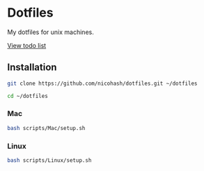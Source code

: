 # Dotfiles
My dotfiles for unix machines.

[View todo list](TODO.md) 

## Installation

```zsh
git clone https://github.com/nicohash/dotfiles.git ~/dotfiles
```

```zsh
cd ~/dotfiles
```

### Mac

```zsh
bash scripts/Mac/setup.sh
```

### Linux

```zsh
bash scripts/Linux/setup.sh
```
